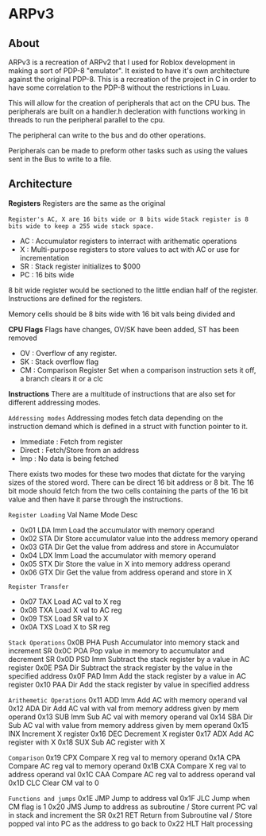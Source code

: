 ARPv3
===================

About
-------------------

ARPv3 is a recreation of ARPv2 that I used for Roblox development in making a sort of PDP-8 "emulator".
It existed to have it's own architecture against the original PDP-8. This is a recreation of the project
in C in order to have some correlation to the PDP-8 without the restrictions in Luau.

This will allow for the creation of peripherals that act on the CPU bus. The peripherals are built on a handler.h decleration with
functions working in threads to run the peripheral parallel to the cpu.

The peripheral can write to the bus and do other operations.

Peripherals can be made to preform other tasks such as using the values sent in the Bus to write to a file.

Architecture
-------------------

**Registers**
Registers are the same as the original

`Register's AC, X are 16 bits wide or 8 bits wide`
`Stack register is 8 bits wide to keep a 255 wide stack space.`

* AC : Accumulator registers to interract with arithematic operations
* X  : Multi-purpose registers to store values to act with AC or use for incrementation
* SR : Stack register initializes to $000
* PC : 16 bits wide


8 bit wide register would be sectioned to the little endian half of the register. Instructions are defined for the registers.

Memory cells should be 8 bits wide with 16 bit vals being divided and 

**CPU Flags**
Flags have changes, OV/SK have been added, ST has been removed

* OV : Overflow of any register.
* SK : Stack overflow flag
* CM : Comparison Register Set when a comparison instruction sets it off, a branch clears it or a clc

**Instructions**
There are a multitude of instructions that are also set for different addressing modes.

`Addressing modes`
Addressing modes fetch data depending on the instruction demand which is defined in a struct with function pointer to it.

* Immediate	: Fetch from register
* Direct	: Fetch/Store from an address
* Imp		: No data is being fetched

There exists two modes for these two modes that dictate for the varying sizes of the stored word. There can be direct 16 bit address or 8 bit.
The 16 bit mode should fetch from the two cells containing the parts of the 16 bit value and then have it parse through the instructions.

`Register Loading`
Val Name Mode Desc
* 0x01	LDA Imm	Load the accumulator with memory operand
* 0x02	STA Dir	Store accumulator value into the address memory operand
* 0x03	GTA Dir	Get the value from address and store in Accumulator
* 0x04	LDX Imm	Load the accumulator with memory operand
* 0x05	STX Dir	Store the value in X into memory address operand
* 0x06	GTX Dir	Get the value from address operand and store in X

`Register Transfer`
* 0x07	TAX	Load AC val to X reg
* 0x08	TXA	Load X val to AC reg
* 0x09	TSX	Load SR val to X
* 0x0A	TXS	Load X to SR reg

`Stack Operations`
0x0B	PHA	Push Accumulator into memory stack and increment SR
0x0C	POA	Pop value in memory to accumulator and decrement SR
0x0D	PSD Imm	Subtract the stack register by a value in AC register
0x0E	PSA Dir Subtract the strack register by the value in the specified address
0x0F	PAD Imm Add the stack register by a value in AC register
0x10	PAA Dir	Add the stack register by value in specified address

`Arithemetic Operations`
0x11	ADD Imm	Add AC with memory operand val
0x12	ADA Dir	Add AC val with val from memory address given by mem operand
0x13	SUB Imm	Sub AC val with memory operand val
0x14	SBA Dir	Sub AC val with value from memory address given by mem operand
0x15	INX	Increment X register
0x16	DEC	Decrement X register
0x17	ADX	Add AC register with X
0x18	SUX	Sub AC register with X

`Comparison`
0x19	CPX	Compare X reg val to memory operand
0x1A	CPA	Compare AC reg val to memory operand
0x1B	CXA	Compare X reg val to address operand val
0x1C	CAA	Compare AC reg val to address operand val
0x1D	CLC 	Clear CM val to 0

`Functions and jumps`
0x1E	JMP	Jump to address val
0x1F	JLC	Jump when CM flag is 1
0x20	JMS	Jump to address as subroutine / Store current PC val in stack and increment the SR
0x21	RET	Return from Subroutine val    / Store popped val into PC as the address to go back to
0x22	HLT	Halt processing
















